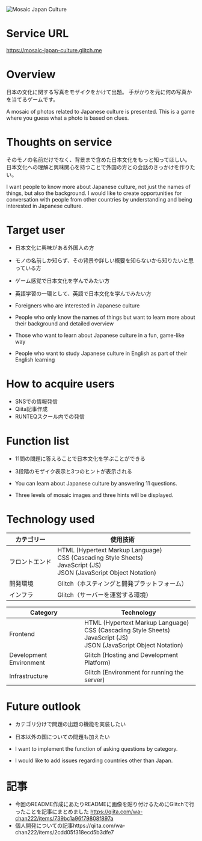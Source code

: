 ![Mosaic Japan Culture](https://cdn.glitch.global/cf4d2441-d52f-444c-848a-1a7d7c967fff/08dfad83-2551-4539-861b-8554fed98685.mosaic-japan-culture.png?v=1728535098745)


# Service URL
https://mosaic-japan-culture.glitch.me

# Overview
日本の文化に関する写真をモザイクをかけて出題。
手がかりを元に何の写真かを当てるゲームです。

A mosaic of photos related to Japanese culture is presented.
This is a game where you guess what a photo is based on clues.


# Thoughts on service
そのモノの名前だけでなく、背景まで含めた日本文化をもっと知ってほしい。
日本文化への理解と興味関心を持つことで外国の方との会話のきっかけを作りたい。

I want people to know more about Japanese culture, not just the names of things, but also the background.
I would like to create opportunities for conversation with people from other countries by understanding and being interested in Japanese culture.


# Target user
- 日本文化に興味がある外国人の方
- モノの名前しか知らず、その背景や詳しい概要を知らないから知りたいと思っている方
- ゲーム感覚で日本文化を学んでみたい方
- 英語学習の一環として、英語で日本文化を学んでみたい方

- Foreigners who are interested in Japanese culture
- People who only know the names of things but want to learn more about their background and detailed overview
- Those who want to learn about Japanese culture in a fun, game-like way
- People who want to study Japanese culture in English as part of their English learning


# How to acquire users
- SNSでの情報発信
- Qiita記事作成
- RUNTEQスクール内での発信


# Function list
- 11問の問題に答えることで日本文化を学ぶことができる
- 3段階のモザイク表示と3つのヒントが表示される

- You can learn about Japanese culture by answering 11 questions.
- Three levels of mosaic images and three hints will be displayed.


# Technology used
| カテゴリー     | 使用技術                                                                                                                 | 
| -------------- | ------------------------------------------------------------------------------------------------------------------------ | 
| フロントエンド | HTML (Hypertext Markup Language)<br>CSS (Cascading Style Sheets)<br>JavaScript (JS)<br>JSON (JavaScript Object Notation) | 
| 開発環境       | Glitch（ホスティングと開発プラットフォーム）                                                                             | 
| インフラ       | Glitch（サーバーを運営する環境）  | 

| Category               | Technology                                                                                                                 | 
|-----------------------|---------------------------------------------------------------------------------------------------------------------------| 
| Frontend               | HTML (Hypertext Markup Language)<br>CSS (Cascading Style Sheets)<br>JavaScript (JS)<br>JSON (JavaScript Object Notation) | 
| Development Environment | Glitch (Hosting and Development Platform)                                                                               | 
| Infrastructure         | Glitch (Environment for running the server)                                                                              | 


# Future outlook
- カテゴリ分けで問題の出題の機能を実装したい
- 日本以外の国についての問題も加えたい

- I want to implement the function of asking questions by category.
- I would like to add issues regarding countries other than Japan.


# 記事
- 今回のREADME作成にあたりREADMEに画像を貼り付けるためにGlitchで行ったことを記事にまとめました
https://qiita.com/wa-chan222/items/739bc1a96f79808f897a
- 個人開発についての記事https://qiita.com/wa-chan222/items/2cdd05f318ecd5b3dfe7
